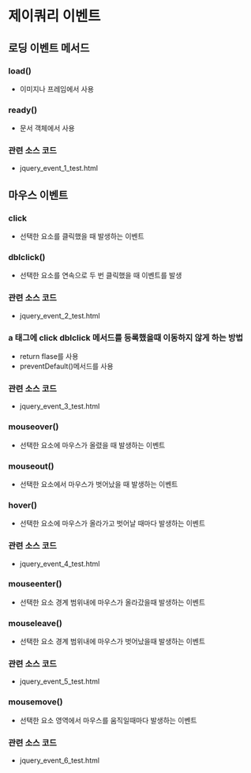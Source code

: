 # 제이쿼리 이벤트
## 로딩 이벤트 메서드
### load()
- 이미지나 프레임에서 사용
### ready()
- 문서 객체에서 사용
### 관련 소스 코드
- jquery_event_1_test.html
## 마우스 이벤트
### click
- 선택한 요소를 클릭했을 때 발생하는 이벤트
### dblclick()
- 선택한 요소를 연속으로 두 번 클릭했을 때 이벤트를 발생
### 관련 소스 코드
- jquery_event_2_test.html
### a 태그에 click dblclick 메서드를 등록했을때 이동하지 않게 하는 방법
- return flase를 사용
- preventDefault()메서드를 사용
### 관련 소스 코드
- jquery_event_3_test.html
### mouseover()
- 선택한 요소에 마우스가 올렸을 때 발생하는 이벤트
### mouseout()
- 선택한 요소에서 마우스가 벗어났을 때 발생하는 이벤트
### hover()
- 선택한 요소에 마우스가 올라가고 벗어날 때마다 발생하는 이벤트
### 관련 소스 코드
- jquery_event_4_test.html
### mouseenter()
- 선택한 요소 경계 범위내에 마우스가 올라갔을때 발생하는 이벤트
### mouseleave()
- 선택한 요소 경계 범위내에 마우스가 벗어났을때 발생하는 이벤트
### 관련 소스 코드
- jquery_event_5_test.html
### mousemove()
- 선택한 요소 영역에서 마우스를 움직일때마다 발생하는 이벤트
### 관련 소스 코드
- jquery_event_6_test.html